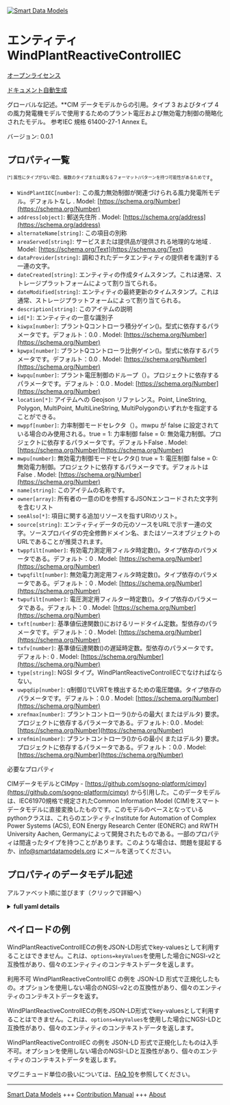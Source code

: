 <!-- 10-Header -->  
[![Smart Data Models](https://smartdatamodels.org/wp-content/uploads/2022/01/SmartDataModels_logo.png "Logo")](https://smartdatamodels.org)  
エンティティWindPlantReactiveControlIEC  
=================================<!-- /10-Header -->  
<!-- 15-License -->  
[オープンライセンス](https://github.com/smart-data-models//dataModel.EnergyCIM/blob/master/WindPlantReactiveControlIEC/LICENSE.md)  
[ドキュメント自動生成](https://docs.google.com/presentation/d/e/2PACX-1vTs-Ng5dIAwkg91oTTUdt8ua7woBXhPnwavZ0FxgR8BsAI_Ek3C5q97Nd94HS8KhP-r_quD4H0fgyt3/pub?start=false&loop=false&delayms=3000#slide=id.gb715ace035_0_60)  
<!-- /15-License -->  
<!-- 20-Description -->  
グローバルな記述。**CIM データモデルからの引用。タイプ 3 およびタイプ 4 の風力発電機モデルで使用するためのプラント電圧および無効電力制御の簡略化されたモデル。  参考IEC 規格 61400-27-1 Annex E。  
バージョン: 0.0.1  
<!-- /20-Description -->  
<!-- 30-PropertiesList -->  

## プロパティ一覧  

<sup><sub>[*] 属性にタイプがない場合、複数のタイプまたは異なるフォーマット/パターンを持つ可能性があるためです</sub></sup>。  
- `WindPlantIEC[number]`: この風力無効制御が関連づけられる風力発電所モデル。デフォルトなし  . Model: [https://schema.org/Number](https://schema.org/Number)- `address[object]`: 郵送先住所  . Model: [https://schema.org/address](https://schema.org/address)- `alternateName[string]`: この項目の別称  - `areaServed[string]`: サービスまたは提供品が提供される地理的な地域  . Model: [https://schema.org/Text](https://schema.org/Text)- `dataProvider[string]`: 調和されたデータエンティティの提供者を識別する一連の文字。  - `dateCreated[string]`: エンティティの作成タイムスタンプ。これは通常、ストレージプラットフォームによって割り当てられる。  - `dateModified[string]`: エンティティの最終更新のタイムスタンプ。これは通常、ストレージプラットフォームによって割り当てられる。  - `description[string]`: このアイテムの説明  - `id[*]`: エンティティの一意な識別子  - `kiwpx[number]`: プラントQコントローラ積分ゲイン()。型式に依存するパラメータです。デフォルト：0.0  . Model: [https://schema.org/Number](https://schema.org/Number)- `kpwpx[number]`: プラントQコントローラ比例ゲイン()。型式に依存するパラメータです。デフォルト：0.0  . Model: [https://schema.org/Number](https://schema.org/Number)- `kwpqu[number]`: プラント電圧制御のドループ（）。プロジェクトに依存するパラメータです。デフォルト：0.0  . Model: [https://schema.org/Number](https://schema.org/Number)- `location[*]`: アイテムへの Geojson リファレンス。Point, LineString, Polygon, MultiPoint, MultiLineString, MultiPolygonのいずれかを指定することができる。  - `mwppf[number]`: 力率制御モードセレクタ（）。mwpu が false に設定されている場合のみ使用される。true = 1: 力率制御 false = 0: 無効電力制御。プロジェクトに依存するパラメータです。デフォルトFalse  . Model: [https://schema.org/Number](https://schema.org/Number)- `mwpu[number]`: 無効電力制御モードセレクタ() true = 1: 電圧制御 false = 0: 無効電力制御。プロジェクトに依存するパラメータです。デフォルトはFalse  . Model: [https://schema.org/Number](https://schema.org/Number)- `name[string]`: このアイテムの名称です。  - `owner[array]`: 所有者の一意のIDを参照するJSONエンコードされた文字列を含むリスト  - `seeAlso[*]`: 項目に関する追加リソースを指すURIのリスト。  - `source[string]`: エンティティデータの元のソースをURLで示す一連の文字。ソースプロバイダの完全修飾ドメイン名、またはソースオブジェクトのURLであることが推奨されます。  - `twppfilt[number]`: 有効電力測定用フィルタ時定数()。タイプ依存のパラメータである。デフォルト：0  . Model: [https://schema.org/Number](https://schema.org/Number)- `twpqfilt[number]`: 無効電力測定用フィルタ時定数()。タイプ依存のパラメータである。デフォルト：0  . Model: [https://schema.org/Number](https://schema.org/Number)- `twpufilt[number]`: 電圧測定用フィルター時定数()。タイプ依存のパラメータである。デフォルト：0  . Model: [https://schema.org/Number](https://schema.org/Number)- `txft[number]`: 基準値伝達関数()におけるリードタイム定数。型依存のパラメータです。デフォルト：0  . Model: [https://schema.org/Number](https://schema.org/Number)- `txfv[number]`: 基準値伝達関数()の遅延時定数。型依存のパラメータです。デフォルト: 0  . Model: [https://schema.org/Number](https://schema.org/Number)- `type[string]`: NGSI タイプ。WindPlantReactiveControlIECでなければならない。  - `uwpqdip[number]`: q制御()でLVRTを検出するための電圧閾値。タイプ依存のパラメータです。デフォルト：0.0  . Model: [https://schema.org/Number](https://schema.org/Number)- `xrefmax[number]`: プラントコントローラ()からの最大( またはデルタ) 要求。プロジェクトに依存するパラメータである。デフォルト: 0.0  . Model: [https://schema.org/Number](https://schema.org/Number)- `xrefmin[number]`: プラントコントローラ()からの最小( またはデルタ) 要求。プロジェクトに依存するパラメータである。デフォルト：0.0  . Model: [https://schema.org/Number](https://schema.org/Number)<!-- /30-PropertiesList -->  
<!-- 35-RequiredProperties -->  
必要なプロパティ  
<!-- /35-RequiredProperties -->  
<!-- 40-RequiredProperties -->  
CIMデータモデルとCIMpy - [https://github.com/sogno-platform/cimpy](https://github.com/sogno-platform/cimpy) から引用した。このデータモデルは、IEC61970規格で規定されたCommon Information Model (CIM)をスマートデータモデルに直接変換したものです。このモデルのベースとなっているpythonクラスは、これらのエンティティInstitute for Automation of Complex Power Systems (ACS), EON Energy Research Center (EONERC) and RWTH University Aachen, Germanyによって開発されたものである。一部のプロパティは間違ったタイプを持つことがあります。このような場合は、問題を提起するか、info@smartdatamodels.org にメールを送ってください。  
<!-- /40-RequiredProperties -->  
<!-- 50-DataModelHeader -->  
## プロパティのデータモデル記述  
アルファベット順に並びます（クリックで詳細へ）  
<!-- /50-DataModelHeader -->  
<!-- 60-ModelYaml -->  
<details><summary><strong>full yaml details</strong></summary>    
```yaml  
WindPlantReactiveControlIEC:    
  description: 'Adapted from CIM data models. Simplified plant voltage and reactive power control model for use with type 3 and type 4 wind turbine models.  Reference: IEC Standard 61400-27-1 Annex E.'    
  properties:    
    WindPlantIEC:    
      description: 'Wind plant model with which this wind reactive control is associated. Default: None'    
      type: number    
      x-ngsi:    
        model: https://schema.org/Number    
        type: Property    
    address:    
      description: 'The mailing address'    
      properties:    
        addressCountry:    
          description: 'Property. The country. For example, Spain. Model:''https://schema.org/addressCountry'''    
          type: string    
        addressLocality:    
          description: 'Property. The locality in which the street address is, and which is in the region. Model:''https://schema.org/addressLocality'''    
          type: string    
        addressRegion:    
          description: 'Property. The region in which the locality is, and which is in the country. Model:''https://schema.org/addressRegion'''    
          type: string    
        postOfficeBoxNumber:    
          description: 'Property. The post office box number for PO box addresses. For example, 03578. Model:''https://schema.org/postOfficeBoxNumber'''    
          type: string    
        postalCode:    
          description: 'Property. The postal code. For example, 24004. Model:''https://schema.org/https://schema.org/postalCode'''    
          type: string    
        streetAddress:    
          description: 'Property. The street address. Model:''https://schema.org/streetAddress'''    
          type: string    
      type: object    
      x-ngsi:    
        model: https://schema.org/address    
        type: Property    
    alternateName:    
      description: 'An alternative name for this item'    
      type: string    
      x-ngsi:    
        type: Property    
    areaServed:    
      description: 'The geographic area where a service or offered item is provided'    
      type: string    
      x-ngsi:    
        model: https://schema.org/Text    
        type: Property    
    dataProvider:    
      description: 'A sequence of characters identifying the provider of the harmonised data entity.'    
      type: string    
      x-ngsi:    
        type: Property    
    dateCreated:    
      description: 'Entity creation timestamp. This will usually be allocated by the storage platform.'    
      format: date-time    
      type: string    
      x-ngsi:    
        type: Property    
    dateModified:    
      description: 'Timestamp of the last modification of the entity. This will usually be allocated by the storage platform.'    
      format: date-time    
      type: string    
      x-ngsi:    
        type: Property    
    description:    
      description: 'A description of this item'    
      type: string    
      x-ngsi:    
        type: Property    
    id:    
      anyOf: &windplantreactivecontroliec_-_properties_-_owner_-_items_-_anyof    
        - description: 'Property. Identifier format of any NGSI entity'    
          maxLength: 256    
          minLength: 1    
          pattern: ^[\w\-\.\{\}\$\+\*\[\]`|~^@!,:\\]+$    
          type: string    
        - description: 'Property. Identifier format of any NGSI entity'    
          format: uri    
          type: string    
      description: 'Unique identifier of the entity'    
      x-ngsi:    
        type: Property    
    kiwpx:    
      description: 'Plant Q controller integral gain (). It is type dependent parameter. Default: 0.0'    
      type: number    
      x-ngsi:    
        model: https://schema.org/Number    
        type: Property    
    kpwpx:    
      description: 'Plant Q controller proportional gain (). It is type dependent parameter. Default: 0.0'    
      type: number    
      x-ngsi:    
        model: https://schema.org/Number    
        type: Property    
    kwpqu:    
      description: 'Plant voltage control droop (). It is project dependent parameter. Default: 0.0'    
      type: number    
      x-ngsi:    
        model: https://schema.org/Number    
        type: Property    
    location:    
      description: 'Geojson reference to the item. It can be Point, LineString, Polygon, MultiPoint, MultiLineString or MultiPolygon'    
      oneOf:    
        - description: 'GeoProperty. Geojson reference to the item. Point'    
          properties:    
            bbox:    
              items:    
                type: number    
              minItems: 4    
              type: array    
            coordinates:    
              items:    
                type: number    
              minItems: 2    
              type: array    
            type:    
              enum:    
                - Point    
              type: string    
          required:    
            - type    
            - coordinates    
          title: 'GeoJSON Point'    
          type: object    
        - description: 'GeoProperty. Geojson reference to the item. LineString'    
          properties:    
            bbox:    
              items:    
                type: number    
              minItems: 4    
              type: array    
            coordinates:    
              items:    
                items:    
                  type: number    
                minItems: 2    
                type: array    
              minItems: 2    
              type: array    
            type:    
              enum:    
                - LineString    
              type: string    
          required:    
            - type    
            - coordinates    
          title: 'GeoJSON LineString'    
          type: object    
        - description: 'GeoProperty. Geojson reference to the item. Polygon'    
          properties:    
            bbox:    
              items:    
                type: number    
              minItems: 4    
              type: array    
            coordinates:    
              items:    
                items:    
                  items:    
                    type: number    
                  minItems: 2    
                  type: array    
                minItems: 4    
                type: array    
              type: array    
            type:    
              enum:    
                - Polygon    
              type: string    
          required:    
            - type    
            - coordinates    
          title: 'GeoJSON Polygon'    
          type: object    
        - description: 'GeoProperty. Geojson reference to the item. MultiPoint'    
          properties:    
            bbox:    
              items:    
                type: number    
              minItems: 4    
              type: array    
            coordinates:    
              items:    
                items:    
                  type: number    
                minItems: 2    
                type: array    
              type: array    
            type:    
              enum:    
                - MultiPoint    
              type: string    
          required:    
            - type    
            - coordinates    
          title: 'GeoJSON MultiPoint'    
          type: object    
        - description: 'GeoProperty. Geojson reference to the item. MultiLineString'    
          properties:    
            bbox:    
              items:    
                type: number    
              minItems: 4    
              type: array    
            coordinates:    
              items:    
                items:    
                  items:    
                    type: number    
                  minItems: 2    
                  type: array    
                minItems: 2    
                type: array    
              type: array    
            type:    
              enum:    
                - MultiLineString    
              type: string    
          required:    
            - type    
            - coordinates    
          title: 'GeoJSON MultiLineString'    
          type: object    
        - description: 'GeoProperty. Geojson reference to the item. MultiLineString'    
          properties:    
            bbox:    
              items:    
                type: number    
              minItems: 4    
              type: array    
            coordinates:    
              items:    
                items:    
                  items:    
                    items:    
                      type: number    
                    minItems: 2    
                    type: array    
                  minItems: 4    
                  type: array    
                type: array    
              type: array    
            type:    
              enum:    
                - MultiPolygon    
              type: string    
          required:    
            - type    
            - coordinates    
          title: 'GeoJSON MultiPolygon'    
          type: object    
      x-ngsi:    
        type: GeoProperty    
    mwppf:    
      description: 'Power factor control modes selector (). Used only if mwpu is set to false. true = 1: power factor control false = 0: reactive power control. It is project dependent parameter. Default: False'    
      type: number    
      x-ngsi:    
        model: https://schema.org/Number    
        type: Property    
    mwpu:    
      description: 'Reactive power control modes selector (). true = 1: voltage control false = 0: reactive power control. It is project dependent parameter. Default: False'    
      type: number    
      x-ngsi:    
        model: https://schema.org/Number    
        type: Property    
    name:    
      description: 'The name of this item.'    
      type: string    
      x-ngsi:    
        type: Property    
    owner:    
      description: 'A List containing a JSON encoded sequence of characters referencing the unique Ids of the owner(s)'    
      items:    
        anyOf: *windplantreactivecontroliec_-_properties_-_owner_-_items_-_anyof    
        description: 'Property. Unique identifier of the entity'    
      type: array    
      x-ngsi:    
        type: Property    
    seeAlso:    
      description: 'list of uri pointing to additional resources about the item'    
      oneOf:    
        - items:    
            format: uri    
            type: string    
          minItems: 1    
          type: array    
        - format: uri    
          type: string    
      x-ngsi:    
        type: Property    
    source:    
      description: 'A sequence of characters giving the original source of the entity data as a URL. Recommended to be the fully qualified domain name of the source provider, or the URL to the source object.'    
      type: string    
      x-ngsi:    
        type: Property    
    twppfilt:    
      description: 'Filter time constant for active power measurement (). It is type dependent parameter. Default: 0'    
      type: number    
      x-ngsi:    
        model: https://schema.org/Number    
        type: Property    
    twpqfilt:    
      description: 'Filter time constant for reactive power measurement (). It is type dependent parameter. Default: 0'    
      type: number    
      x-ngsi:    
        model: https://schema.org/Number    
        type: Property    
    twpufilt:    
      description: 'Filter time constant for voltage measurement (). It is type dependent parameter. Default: 0'    
      type: number    
      x-ngsi:    
        model: https://schema.org/Number    
        type: Property    
    txft:    
      description: 'Lead time constant in reference value transfer function (). It is type dependent parameter. Default: 0'    
      type: number    
      x-ngsi:    
        model: https://schema.org/Number    
        type: Property    
    txfv:    
      description: 'Lag time constant in reference value transfer function (). It is type dependent parameter. Default: 0'    
      type: number    
      x-ngsi:    
        model: https://schema.org/Number    
        type: Property    
    type:    
      description: 'NGSI type. It has to be WindPlantReactiveControlIEC'    
      enum:    
        - WindPlantReactiveControlIEC    
      type: string    
      x-ngsi:    
        type: Property    
    uwpqdip:    
      description: 'Voltage threshold for LVRT detection in q control (). It is type dependent parameter. Default: 0.0'    
      type: number    
      x-ngsi:    
        model: https://schema.org/Number    
        type: Property    
    xrefmax:    
      description: 'Maximum  ( or delta ) request from the plant controller (). It is project dependent parameter. Default: 0.0'    
      type: number    
      x-ngsi:    
        model: https://schema.org/Number    
        type: Property    
    xrefmin:    
      description: 'Minimum  ( or delta) request from the plant controller (). It is project dependent parameter. Default: 0.0'    
      type: number    
      x-ngsi:    
        model: https://schema.org/Number    
        type: Property    
  required: []    
  type: object    
  x-derived-from: ""    
  x-disclaimer: 'Redistribution and use in source and binary forms, with or without modification, are permitted  provided that the license conditions are met. Copyleft (c) 2021 Contributors to Smart Data Models Program'    
  x-license-url: https://github.com/smart-data-models/dataModel.EnergyCIM/blob/master/WindPlantReactiveControlIEC/LICENSE.md    
  x-model-schema: https://smart-data-models.github.io/dataModels.CIMEnergyClasses/WindPlantReactiveControlIEC/schema.json    
  x-model-tags: ""    
  x-version: 0.0.1    
```  
</details>    
<!-- /60-ModelYaml -->  
<!-- 70-MiddleNotes -->  
<!-- /70-MiddleNotes -->  
<!-- 80-Examples -->  
## ペイロードの例  
WindPlantReactiveControlIECの例をJSON-LD形式でkey-valuesとして利用することはできません。これは、`options=keyValues`を使用した場合にNGSI-v2と互換性があり、個々のエンティティのコンテキストデータを返します。  
利用不可 WindPlantReactiveControlIEC の例を JSON-LD 形式で正規化したもの。オプションを使用しない場合のNGSI-v2との互換性があり、個々のエンティティのコンテキストデータを返す。  
WindPlantReactiveControlIECの例をJSON-LD形式でkey-valuesとして利用することはできません。これは、`options=keyValues`を使用した場合にNGSI-LDと互換性があり、個々のエンティティのコンテキストデータを返します。  
WindPlantReactiveControlIEC の例を JSON-LD 形式で正規化したものは入手不可。オプションを使用しない場合のNGSI-LDと互換性があり、個々のエンティティのコンテキストデータを返します。  
<!-- /80-Examples -->  
<!-- 90-FooterNotes -->  
<!-- /90-FooterNotes -->  
<!-- 95-Units -->  
マグニチュード単位の扱いについては、[FAQ 10](https://smartdatamodels.org/index.php/faqs/)を参照してください。  
<!-- /95-Units -->  
<!-- 97-LastFooter -->  
---  
[Smart Data Models](https://smartdatamodels.org) +++ [Contribution Manual](https://bit.ly/contribution_manual) +++ [About](https://bit.ly/Introduction_SDM)<!-- /97-LastFooter -->  
